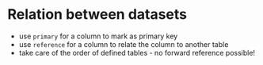 # Relation between datasets

- use `primary` for a column to mark as primary key
- use `reference` for a column to relate the column to another table
- take care of the order of defined tables - no forward reference possible!